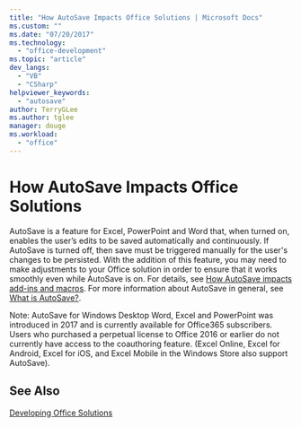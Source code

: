 ```yaml
---
title: "How AutoSave Impacts Office Solutions | Microsoft Docs"
ms.custom: ""
ms.date: "07/20/2017"
ms.technology: 
  - "office-development"
ms.topic: "article"
dev_langs: 
  - "VB"
  - "CSharp"
helpviewer_keywords: 
  - "autosave"
author: TerryGLee
ms.author: tglee
manager: douge
ms.workload: 
  - "office"
---
```

# How AutoSave Impacts Office Solutions

AutoSave is a feature for Excel, PowerPoint and Word that, when turned on, enables the user’s edits to be saved automatically and continuously. If AutoSave is turned off, then save must be triggered manually for the user's changes to be persisted. With the addition of this feature, you may need to make adjustments to your Office solution in order to ensure that it works smoothly even while AutoSave is on. For details, see [How AutoSave impacts add-ins and macros](https://msdn.microsoft.com/vba/office-shared-vba/articles/how-autosave-impacts-addins-and-macros). For more information about AutoSave in general, see [What is AutoSave?](https://support.office.com/en-US/article/What-is-AutoSave-6d6bd723-ebfd-4e40-b5f6-ae6e8088f7a5).

Note: AutoSave for Windows Desktop Word, Excel and PowerPoint was introduced in 2017 and is currently available for Office365 subscribers. Users who purchased a perpetual license to Office 2016 or earlier do not currently have access to the coauthoring feature. (Excel Online, Excel for Android, Excel for iOS, and Excel Mobile in the Windows Store also support AutoSave). 

## See Also
[Developing Office Solutions](./developing-office-solutions.md)
